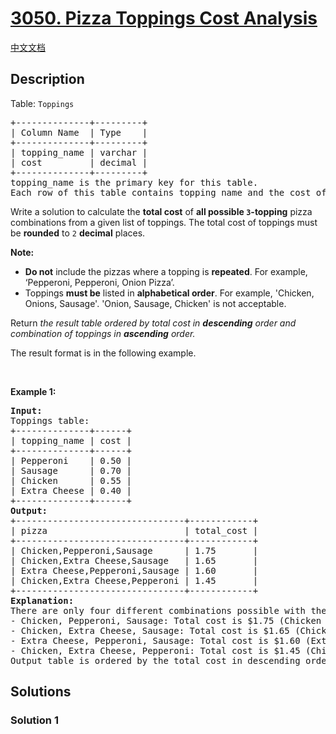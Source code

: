 # [3050. Pizza Toppings Cost Analysis](https://leetcode.com/problems/pizza-toppings-cost-analysis)

[中文文档](/solution/3000-3099/3050.Pizza%20Toppings%20Cost%20Analysis/README.md)

<!-- tags: -->

## Description

<p>Table: <code><font face="monospace">Toppings</font></code></p>

<pre>
+--------------+---------+ 
| Column Name  | Type    | 
+--------------+---------+ 
| topping_name | varchar | 
| cost         | decimal |
+--------------+---------+
topping_name is the primary key for this table.
Each row of this table contains topping name and the cost of the topping. 
</pre>

<p>Write a solution to calculate the <strong>total cost</strong> of <strong>all possible <code>3</code>-topping</strong> pizza combinations from a given list of toppings. The total cost of toppings must be <strong>rounded</strong> to <code>2</code> <strong>decimal</strong> places.</p>

<p><strong>Note:</strong></p>

<ul>
	<li><strong>Do not</strong> include the pizzas where a topping is <strong>repeated</strong>. For example, &lsquo;Pepperoni, Pepperoni, Onion Pizza&rsquo;.</li>
	<li>Toppings <strong>must be</strong> listed in <strong>alphabetical order</strong>. For example, &#39;Chicken, Onions, Sausage&#39;. &#39;Onion, Sausage, Chicken&#39; is not acceptable.</li>
</ul>

<p>Return<em> the result table ordered by total cost in</em> <em><strong>descending</strong></em> <em>order and combination of toppings in <strong>ascending</strong> order.</em></p>

<p>The result format is in the following example.</p>

<p>&nbsp;</p>
<p><strong class="example">Example 1:</strong></p>

<pre>
<strong>Input:</strong> 
Toppings table:
+--------------+------+
| topping_name | cost |
+--------------+------+
| Pepperoni    | 0.50 |
| Sausage      | 0.70 |
| Chicken      | 0.55 |
| Extra Cheese | 0.40 |
+--------------+------+
<strong>Output:</strong> 
+--------------------------------+------------+
| pizza                          | total_cost | 
+--------------------------------+------------+
| Chicken,Pepperoni,Sausage      | 1.75       |  
| Chicken,Extra Cheese,Sausage   | 1.65       |
| Extra Cheese,Pepperoni,Sausage | 1.60       |
| Chicken,Extra Cheese,Pepperoni | 1.45       | 
+--------------------------------+------------+
<strong>Explanation:</strong> 
There are only four different combinations possible with the three topings:
- Chicken, Pepperoni, Sausage: Total cost is $1.75 (Chicken $0.55, Pepperoni $0.50, Sausage $0.70).
- Chicken, Extra Cheese, Sausage: Total cost is $1.65 (Chicken $0.55, Extra Cheese $0.40, Sausage $0.70).
- Extra Cheese, Pepperoni, Sausage: Total cost is $1.60 (Extra Cheese $0.40, Pepperoni $0.50, Sausage $0.70).
- Chicken, Extra Cheese, Pepperoni: Total cost is $1.45 (Chicken $0.55, Extra Cheese $0.40, Pepperoni $0.50).
Output table is ordered by the total cost in descending order.</pre>

## Solutions

### Solution 1

<!-- tabs:start -->

```sql

```

<!-- tabs:end -->

<!-- end -->
